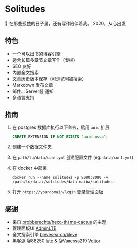 # Solitudes

:smoking: 在那些孤独的日子里，还有写作陪伴着我。
2020，从心出发

## 特色

- 一个可以出书的博客引擎
- 适合长篇多章节文章写作（专栏）
- SEO 友好
- 内置全文搜索
- 文章历史版本保存（可浏览可被搜索）
- Markdown 发布文章
- 邮件、Server酱 通知
- 多语言支持

## 指南

1. 在 postgres 数据库执行以下命令，启用 `uuid` 扩展

    ```sql
    CREATE EXTENSION IF NOT EXISTS "uuid-ossp";
    ```

2. 创建一个数据文件夹
3. 在 `path/to/data/conf.yml` 创建配置文件 (eg: `data/conf.yml`)
4. 在 docker 中部署

    ```shell
    docker run --name solitudes -p 8080:8080 -v /path/to/data:/solitudes/data naiba/solitudes
    ```

5. 打开 `https://yourdomain/login` 登录管理面板

## 感谢

- 来自 [probberechts/hexo-theme-cactus](https://github.com/probberechts/hexo-theme-cactus) 的主题
- 管理面板UI [AdminLTE](https://adminlte.io/)
- 全文搜索引擎 [blevesearch/bleve](https://github.com/blevesearch/bleve)
- 黑客派 @88250 [lute](https://github.com/88250/lute) & @Vanessa219 [Vditor](https://github.com/Vanessa219/vditor)
